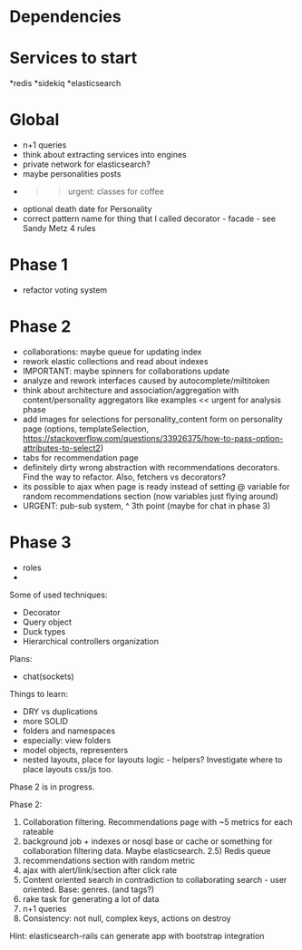 # Dependencies

# Services to start
*redis
*sidekiq
*elasticsearch

# Global
* n+1 queries
* think about extracting services into engines
* private network for elasticsearch?
* maybe personalities posts
* >> urgent: classes for coffee
* optional death date for Personality
* correct pattern name for thing that I called decorator - facade - see Sandy Metz 4 rules

# Phase 1
* refactor voting system

# Phase 2
* collaborations: maybe queue for updating index
* rework elastic collections and read about indexes
* IMPORTANT: maybe spinners for collaborations update
* analyze and rework interfaces caused by autocomplete/miltitoken
* think about architecture and association/aggregation with content/personality aggregators like examples << urgent for analysis phase
* add images for selections for personality_content form on personality page
    (options, templateSelection, https://stackoverflow.com/questions/33926375/how-to-pass-option-attributes-to-select2)
* tabs for recommendation page
* definitely dirty wrong abstraction with recommendations decorators. Find the way to refactor. Also, fetchers vs decorators?
* its possible to ajax when page is ready instead of setting @ variable for random recommendations section (now variables just flying around)
* URGENT: pub-sub system, ^ 3th point (maybe for chat in phase 3)

# Phase 3
* roles
* <move info here later>

Some of used techniques:
* Decorator
* Query object
* Duck types
* Hierarchical controllers organization

Plans:
* chat(sockets)

Things to learn:
* DRY vs duplications
* more SOLID
* folders and namespaces
* especially: view folders
* model objects, representers
* nested layouts, place for layouts logic - helpers? Investigate where to place layouts css/js too.

Phase 2 is in progress.

Phase 2:
1) Collaboration filtering. Recommendations page with ~5 metrics for each rateable
2) background job + indexes or nosql base or cache or something for collaboration filtering data. Maybe elasticsearch.
2.5) Redis queue
3) recommendations section with random metric
4) ajax with alert/link/section after click rate
5) Content oriented search in contradiction to collaborating search - user oriented. Base: genres. (and tags?)
6) rake task for generating a lot of data
7) n+1 queries
8) Consistency: not null, complex keys, actions on destroy

Hint: elasticsearch-rails can generate app with bootstrap integration